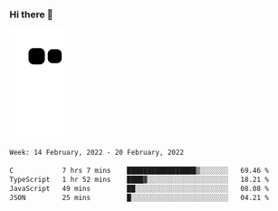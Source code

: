 ### Hi there 👋
![Alt text](https://raw.githubusercontent.com/romain22222/romain22222/output/github-contribution-grid-snake.svg)

<!--START_SECTION:waka-->
```text
Week: 14 February, 2022 - 20 February, 2022

C            7 hrs 7 mins    █████████████████▒░░░░░░░   69.46 % 
TypeScript   1 hr 52 mins    ████▓░░░░░░░░░░░░░░░░░░░░   18.21 % 
JavaScript   49 mins         ██░░░░░░░░░░░░░░░░░░░░░░░   08.08 % 
JSON         25 mins         █░░░░░░░░░░░░░░░░░░░░░░░░   04.21 % 
```
<!--END_SECTION:waka-->
<!--
**romain22222/romain22222** is a ✨ _special_ ✨ repository because its `README.md` (this file) appears on your GitHub profile.

Here are some ideas to get you started:

- 🔭 I’m currently working on ...
- 🌱 I’m currently learning ...
- 👯 I’m looking to collaborate on ...
- 🤔 I’m looking for help with ...
- 💬 Ask me about ...
- 📫 How to reach me: ...
- 😄 Pronouns: ...
- ⚡ Fun fact: ...
-->
